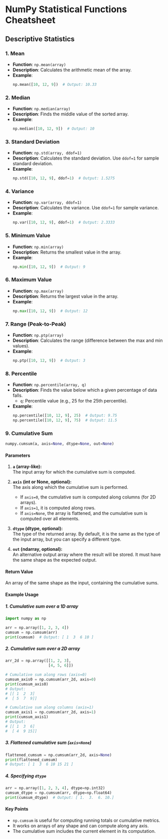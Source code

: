 # NumPy Statistical Functions Cheatsheet

## Descriptive Statistics

### 1. Mean
- **Function**: `np.mean(array)`
- **Description**: Calculates the arithmetic mean of the array.
- **Example**:
  ```python
  np.mean([10, 12, 9])  # Output: 10.33
  ```

### 2. Median
- **Function**: `np.median(array)`
- **Description**: Finds the middle value of the sorted array.
- **Example**:
  ```python
  np.median([10, 12, 9])  # Output: 10
  ```

### 3. Standard Deviation
- **Function**: `np.std(array, ddof=1)`
- **Description**: Calculates the standard deviation. Use `ddof=1` for sample standard deviation.
- **Example**:
  ```python
  np.std([10, 12, 9], ddof=1)  # Output: 1.5275
  ```

### 4. Variance
- **Function**: `np.var(array, ddof=1)`
- **Description**: Calculates the variance. Use `ddof=1` for sample variance.
- **Example**:
  ```python
  np.var([10, 12, 9], ddof=1)  # Output: 2.3333
  ```

### 5. Minimum Value
- **Function**: `np.min(array)`
- **Description**: Returns the smallest value in the array.
- **Example**:
  ```python
  np.min([10, 12, 9])  # Output: 9
  ```

### 6. Maximum Value
- **Function**: `np.max(array)`
- **Description**: Returns the largest value in the array.
- **Example**:
  ```python
  np.max([10, 12, 9])  # Output: 12
  ```

### 7. Range (Peak-to-Peak)
- **Function**: `np.ptp(array)`
- **Description**: Calculates the range (difference between the max and min values).
- **Example**:
  ```python
  np.ptp([10, 12, 9])  # Output: 3
  ```

### 8. Percentile
- **Function**: `np.percentile(array, q)`
- **Description**: Finds the value below which a given percentage of data falls.
  - `q`: Percentile value (e.g., 25 for the 25th percentile).
- **Example**:
  ```python
  np.percentile([10, 12, 9], 25)  # Output: 9.75
  np.percentile([10, 12, 9], 75)  # Output: 11.5
  ```

### 9. Cumulative Sum
```python
numpy.cumsum(a, axis=None, dtype=None, out=None)
```

#### Parameters
1. **`a` (array-like):**  
   The input array for which the cumulative sum is computed.
   
2. **`axis` (int or None, optional):**  
   The axis along which the cumulative sum is performed.  
   - If `axis=0`, the cumulative sum is computed along columns (for 2D arrays).
   - If `axis=1`, it is computed along rows.
   - If `axis=None`, the array is flattened, and the cumulative sum is computed over all elements.

3. **`dtype` (dtype, optional):**  
   The type of the returned array. By default, it is the same as the type of the input array, but you can specify a different type.

4. **`out` (ndarray, optional):**  
   An alternative output array where the result will be stored. It must have the same shape as the expected output.

#### Return Value
An array of the same shape as the input, containing the cumulative sums.

#### Example Usage
##### 1. Cumulative sum over a 1D array
```python
import numpy as np

arr = np.array([1, 2, 3, 4])
cumsum = np.cumsum(arr)
print(cumsum)  # Output: [ 1  3  6 10 ]
```

##### 2. Cumulative sum over a 2D array
```python
arr_2d = np.array([[1, 2, 3],
                   [4, 5, 6]])

# Cumulative sum along rows (axis=0)
cumsum_axis0 = np.cumsum(arr_2d, axis=0)
print(cumsum_axis0)
# Output:
# [[ 1  2  3]
#  [ 5  7  9]]

# Cumulative sum along columns (axis=1)
cumsum_axis1 = np.cumsum(arr_2d, axis=1)
print(cumsum_axis1)
# Output:
# [[ 1  3  6]
#  [ 4  9 15]]
```

##### 3. Flattened cumulative sum (`axis=None`)
```python
flattened_cumsum = np.cumsum(arr_2d, axis=None)
print(flattened_cumsum)
# Output: [ 1  3  6 10 15 21 ]
```

##### 4. Specifying `dtype`
```python
arr = np.array([1, 2, 3, 4], dtype=np.int32)
cumsum_dtype = np.cumsum(arr, dtype=np.float64)
print(cumsum_dtype)  # Output: [ 1.  3.  6. 10.]
```

#### Key Points
- `np.cumsum` is useful for computing running totals or cumulative metrics.
- It works on arrays of any shape and can compute along any axis.
- The cumulative sum includes the current element in its computation.

